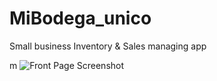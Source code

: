 # MiBodega_unico
Small business Inventory &amp; Sales managing app

m
![Front Page Screenshot](https://github.com/f-caro/MiBodega_Basico_mainPage.png "Front Page Screenshot")